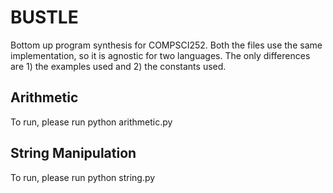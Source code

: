 # BUSTLE
Bottom up program synthesis for COMPSCI252.
Both the files use the same implementation, so it is agnostic for two languages. The only differences are 1) the examples used and 2) the constants used. 

## Arithmetic
To run, please run python arithmetic.py

## String Manipulation
To run, please run python string.py
